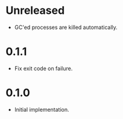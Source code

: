 # Unreleased

- GC'ed processes are killed automatically.

# 0.1.1

- Fix exit code on failure.

# 0.1.0

- Initial implementation.
